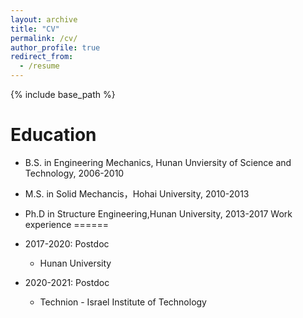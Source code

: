 ```yaml
---
layout: archive
title: "CV"
permalink: /cv/
author_profile: true
redirect_from:
  - /resume
---
```


{% include base_path %}

Education
======
* B.S. in Engineering Mechanics, Hunan Unviersity of Science and Technology, 2006-2010
* M.S. in Solid Mechancis，Hohai University, 2010-2013
* Ph.D in Structure Engineering,Hunan University, 2013-2017
Work experience
======
* 2017-2020: Postdoc
  * Hunan University

* 2020-2021: Postdoc
  * Technion - Israel Institute of Technology

  

